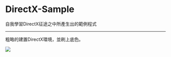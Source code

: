 # DirectX-Sample
自我學習DirectX征途之中所產生出的範例程式

------

粗略的建置DirectX環境，並刷上底色。

<img src="https://i.imgur.com/XZQ7yAz.png" />